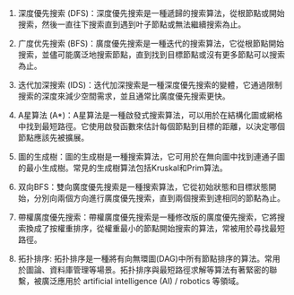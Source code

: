 

1. 深度優先搜索 (DFS)：深度優先搜索是一種遞歸的搜索算法，從根節點或開始搜索，然後一直往下搜索直到遇到叶子節點或無法繼續搜索為止。

2. 广度优先搜索 (BFS)：廣度優先搜索是一種迭代的搜索算法，它從根節點開始搜索，並儘可能廣泛地搜索節點，直到找到目標節點或沒有更多節點可以搜索為止。

3. 迭代加深搜索 (IDS)：迭代加深搜索是一種深度優先搜索的變體，它通過限制搜索的深度來減少空間需求，並且通常比廣度優先搜索更快。

4. A星算法 (A*)：A星算法是一種啟發式搜索算法，可以用於在結構化圖或網格中找到最短路徑。它使用啟發函數來估計每個節點到目標的距離，以決定哪個節點應該先被擴展。

5. 圖的生成樹：圖的生成樹是一種搜索算法，它可用於在無向圖中找到連通子圖的最小生成樹。常見的生成樹算法包括Kruskal和Prim算法。

6. 双向BFS：雙向廣度優先搜索是一種搜索算法，它從初始狀態和目標狀態開始，分別向兩個方向進行廣度優先搜索，直到兩個搜索到達相同的節點為止。

7. 帶權廣度優先搜索：帶權廣度優先搜索是一種修改版的廣度優先搜索，它將搜索換成了按權重排序，從權重最小的節點開始搜索的算法，常被用於尋找最短路徑。

8. 拓扑排序: 拓扑排序是一種將有向無環圖(DAG)中所有節點排序的算法。常用於圖論、資料庫管理等場景。拓扑排序與最短路徑求解等算法有著緊密的聯繫，被廣泛應用於 artificial intelligence (AI) / robotics  等領域。